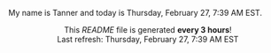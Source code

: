 My name is Tanner and today is Thursday, February 27, 7:39 AM EST.

<p align="center">This <i>README</i> file is generated <b>every 3 hours</b>!</br>Last refresh: Thursday, February 27, 7:39 AM EST<br /></p>
